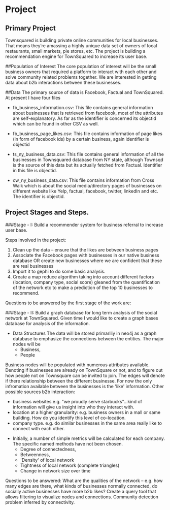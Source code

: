 
Project 
=======


## Primary Project

Townsquared is building private online communities for local businesses. That
means they’re amassing a highly unique data set of owners of local restaurants,
small markets, pie stores, etc. The project is building a recommendation engine for TownSquared to increase its user base.


##Population of Interest
The core population of interest will be the small business owners that required a platform to interact with each other and solve community related problems together. We are interested in getting data about b2b interactions between these businesses. 


##Data
The primary source of data is Facebook, Factual and TownSquared. At present I have four files

+ fb_business_information.csv: This file contains general information about businesses that is retrieved from facebook, most of the attributes are self-explanatory. As far as the identifier is concerned its objectid which can be found in other CSV as well.

+ fb_business_page_likes.csv: This file contains information of page likes (in form of facebook ids) by a certain business, again identifier is objectid   

+ ts_ny_business_data.csv: This file contains general information of all the businesses in Townsquared database from NY state, although Townsqd is the source of this data but its actually fetched from Factual. Identifier in this file is objectid. 

+ cw_ny_business_data.csv: This file contains information from Cross Walk which is about the social media/directory pages of businesses on different website like Yelp, factual, facebook, twitter, linkedIn and etc. The identifier is objectid. 


## Project Stages and Steps.
###Stage - I: Build a recommender system for business referral to increase user base.

Steps involved in the project: 
1. Clean up the data – ensure that the likes are between business pages
2. Associate the Facebook pages with businesses in our native business database
OR create new businesses where we are confident that these are real businesses
3. Import it to gephi to do some basic analysis.
4. Create a map reduce algorithm taking into account different factors (location,
company type, social score) gleaned from the quantification of the network etc to
make a prediction of the top 10 businesses to recommend.
   

Questions to be answered by the first stage of the work are: 

###Stage - II: Build a graph database for long term analysis of the social network at TownSquared. Given time I would like to create a graph bases database for analysis of the information. 

+ Data Structures
The data will be stored primariliy in neo4j as a graph database to emphasize the connections between the entities. The major nodes will be
  - Business,
  - People 
 
 Business nodes will be populated with numerous attributes available. Denoting if businesses are already on TownSquare or not, and to figure out how people not on Townsquare can be invited to join. The edges will denote if there relationship between the different businesse. For now the only infromation available between the businesses is the 'like' information.
Other possible sources b2b interaction:
  - business websites.e.g. "we proudly serve starbucks"...kind of information will give us insight into who they interact with. 
  - location at a higher granularity: e.g. business owners in a mall or same building. How do you identify this level of co-location.  
  - company type. e.g. do similar businesses in the same area really like to connect with each other.

+ Initially, a number of simple metrics will be calculated for each company. The specific named methods have not been chosen.
    + Degree of connectedness,
    + Betweenness,
    + 'Density' of local network
    + Tightness of local network (complete triangles)
    + Change in network size over time

Questions to be answered: What are the qualities of the network – e.g. how many edges are there, what
kinds of businesses normally connected, do socially active businesses have more
b2b likes? Create a query tool that allows filtering to visualize nodes and
connections. Community detection problem inferred by connectivity.
